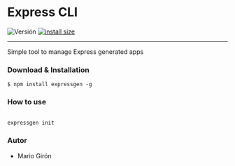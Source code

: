 # Express CLI

![Versión](https://img.shields.io/badge/npm-v2.6.1-blue.svg)
[![install size](https://packagephobia.now.sh/badge?p=@mariogironm/tokengen)](https://packagephobia.now.sh/result?p=@mariogironm/tokengen)


<!-- ![](logo.png) -->


* * *

Simple tool to manage Express generated apps


### Download & Installation

```shell 
$ npm install expressgen -g
```

### How to use

```javascript 

expressgen init

```

### Autor

*   Mario Girón
